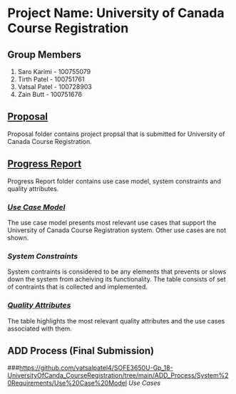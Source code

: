 # Project Name: University of Canada Course Registration

## Group Members

1. Saro Karimi - 100755079
2. Tirth Patel - 100751761
3. Vatsal Patel - 100728903
4. Zain Butt - 100751676

## [Proposal](https://github.com/vatsalpatel4/SOFE3650U-Gp_18-UniversityOfCanda_CourseRegistration/tree/main/Proposal)

Proposal folder contains project propsal that is submitted for University of Canada Course Registration.

## [Progress Report](https://github.com/vatsalpatel4/SOFE3650U-Gp_18-UniversityOfCanda_CourseRegistration/tree/main/Progress_Report)

Progress Report folder contains use case model, system constraints and quality attributes.

### [*Use Case Model*](https://github.com/vatsalpatel4/SOFE3650U-Gp_18-UniversityOfCanda_CourseRegistration/blob/main/Progress_Report/Use%20Case%20Model.pdf)

The use case model presents most relevant use cases that support the University of Canada Course Registration system. Other use cases are not shown.

### *System Constraints*

System contraints is considered to be any elements that prevents or slows down the system from acheiving its functionality. The table consists of set of contraints that is collected and implemented. 

### [*Quality Attributes*](https://github.com/vatsalpatel4/SOFE3650U-Gp_18-UniversityOfCanda_CourseRegistration/blob/main/Progress_Report/Quality%20Attributes.pdf)

The table highlights the most relevant quality attributes and the use cases associated with them.

## ADD Process (Final Submission)


###https://github.com/vatsalpatel4/SOFE3650U-Gp_18-UniversityOfCanda_CourseRegistration/tree/main/ADD_Process/System%20Requirements/Use%20Case%20Model
 *Use Cases*
